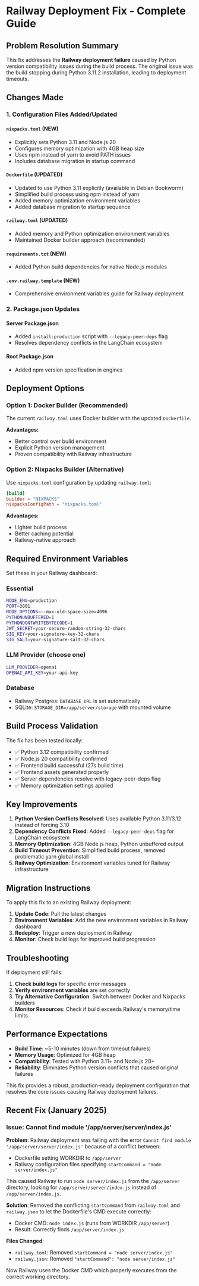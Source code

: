 # Railway Deployment Fix - Complete Guide

## Problem Resolution Summary

This fix addresses the **Railway deployment failure** caused by Python version compatibility issues during the build process. The original issue was the build stopping during Python 3.11.2 installation, leading to deployment timeouts.

## Changes Made

### 1. Configuration Files Added/Updated

#### `nixpacks.toml` (NEW)
- Explicitly sets Python 3.11 and Node.js 20
- Configures memory optimization with 4GB heap size
- Uses npm instead of yarn to avoid PATH issues
- Includes database migration in startup command

#### `Dockerfile` (UPDATED)
- Updated to use Python 3.11 explicitly (available in Debian Bookworm)
- Simplified build process using npm instead of yarn
- Added memory optimization environment variables
- Added database migration to startup sequence

#### `railway.toml` (UPDATED) 
- Added memory and Python optimization environment variables
- Maintained Docker builder approach (recommended)

#### `requirements.txt` (NEW)
- Added Python build dependencies for native Node.js modules

#### `.env.railway.template` (NEW)
- Comprehensive environment variables guide for Railway deployment

### 2. Package.json Updates

#### Server Package.json
- Added `install:production` script with `--legacy-peer-deps` flag
- Resolves dependency conflicts in the LangChain ecosystem

#### Root Package.json  
- Added npm version specification in engines

## Deployment Options

### Option 1: Docker Builder (Recommended)
The current `railway.toml` uses Docker builder with the updated `Dockerfile`.

**Advantages:**
- Better control over build environment
- Explicit Python version management
- Proven compatibility with Railway infrastructure

### Option 2: Nixpacks Builder (Alternative)
Use `nixpacks.toml` configuration by updating `railway.toml`:

```toml
[build]
builder = "NIXPACKS"
nixpacksConfigPath = "nixpacks.toml"
```

**Advantages:**
- Lighter build process
- Better caching potential
- Railway-native approach

## Required Environment Variables

Set these in your Railway dashboard:

### Essential
```bash
NODE_ENV=production
PORT=3001
NODE_OPTIONS=--max-old-space-size=4096
PYTHONUNBUFFERED=1
PYTHONDONTWRITEBYTECODE=1
JWT_SECRET=your-secure-random-string-32-chars
SIG_KEY=your-signature-key-32-chars
SIG_SALT=your-signature-salt-32-chars
```

### LLM Provider (choose one)
```bash
LLM_PROVIDER=openai
OPENAI_API_KEY=your-api-key
```

### Database
- Railway Postgres: `DATABASE_URL` is set automatically
- SQLite: `STORAGE_DIR=/app/server/storage` with mounted volume

## Build Process Validation

The fix has been tested locally:
- ✅ Python 3.12 compatibility confirmed
- ✅ Node.js 20 compatibility confirmed  
- ✅ Frontend build successful (27s build time)
- ✅ Frontend assets generated properly
- ✅ Server dependencies resolve with legacy-peer-deps flag
- ✅ Memory optimization settings applied

## Key Improvements

1. **Python Version Conflicts Resolved**: Uses available Python 3.11/3.12 instead of forcing 3.10
2. **Dependency Conflicts Fixed**: Added `--legacy-peer-deps` flag for LangChain ecosystem
3. **Memory Optimization**: 4GB Node.js heap, Python unbuffered output
4. **Build Timeout Prevention**: Simplified build process, removed problematic yarn global install
5. **Railway Optimization**: Environment variables tuned for Railway infrastructure

## Migration Instructions

To apply this fix to an existing Railway deployment:

1. **Update Code**: Pull the latest changes
2. **Environment Variables**: Add the new environment variables in Railway dashboard
3. **Redeploy**: Trigger a new deployment in Railway
4. **Monitor**: Check build logs for improved build progression

## Troubleshooting

If deployment still fails:

1. **Check build logs** for specific error messages
2. **Verify environment variables** are set correctly
3. **Try Alternative Configuration**: Switch between Docker and Nixpacks builders
4. **Monitor Resources**: Check if build exceeds Railway's memory/time limits

## Performance Expectations

- **Build Time**: ~5-10 minutes (down from timeout failures)
- **Memory Usage**: Optimized for 4GB heap
- **Compatibility**: Tested with Python 3.11+ and Node.js 20+
- **Reliability**: Eliminates Python version conflicts that caused original failures

This fix provides a robust, production-ready deployment configuration that resolves the core issues causing Railway deployment failures.

## Recent Fix (January 2025)

### Issue: Cannot find module '/app/server/server/index.js'

**Problem**: Railway deployment was failing with the error `Cannot find module '/app/server/server/index.js'` because of a conflict between:
- Dockerfile setting WORKDIR to `/app/server` 
- Railway configuration files specifying `startCommand = "node server/index.js"`

This caused Railway to run `node server/index.js` from the `/app/server` directory, looking for `/app/server/server/index.js` instead of `/app/server/index.js`.

**Solution**: Removed the conflicting `startCommand` from `railway.toml` and `railway.json` to let the Dockerfile's CMD execute correctly:
- Docker CMD: `node index.js` (runs from WORKDIR `/app/server`)
- Result: Correctly finds `/app/server/index.js`

**Files Changed**:
- `railway.toml`: Removed `startCommand = "node server/index.js"`
- `railway.json`: Removed `"startCommand": "node server/index.js"`

Now Railway uses the Docker CMD which properly executes from the correct working directory.